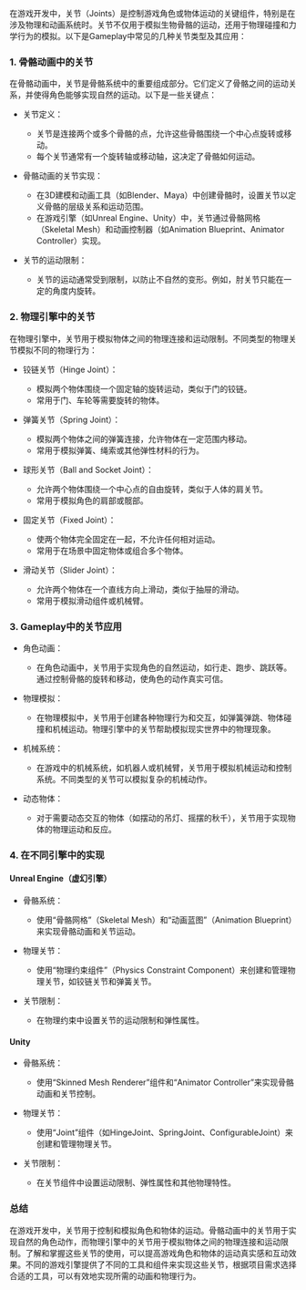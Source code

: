 在游戏开发中，关节（Joints）是控制游戏角色或物体运动的关键组件，特别是在涉及物理和动画系统时。关节不仅用于模拟生物骨骼的运动，还用于物理碰撞和力学行为的模拟。以下是Gameplay中常见的几种关节类型及其应用：

### 1. 骨骼动画中的关节

在骨骼动画中，关节是骨骼系统中的重要组成部分。它们定义了骨骼之间的运动关系，并使得角色能够实现自然的运动。以下是一些关键点：

- 关节定义：
  - 关节是连接两个或多个骨骼的点，允许这些骨骼围绕一个中心点旋转或移动。
  - 每个关节通常有一个旋转轴或移动轴，这决定了骨骼如何运动。

- 骨骼动画的关节实现：
  - 在3D建模和动画工具（如Blender、Maya）中创建骨骼时，设置关节以定义骨骼的层级关系和运动范围。
  - 在游戏引擎（如Unreal Engine、Unity）中，关节通过骨骼网格（Skeletal Mesh）和动画控制器（如Animation Blueprint、Animator Controller）实现。

- 关节的运动限制：
  - 关节的运动通常受到限制，以防止不自然的变形。例如，肘关节只能在一定的角度内旋转。

### 2. 物理引擎中的关节

在物理引擎中，关节用于模拟物体之间的物理连接和运动限制。不同类型的物理关节模拟不同的物理行为：

- 铰链关节（Hinge Joint）：
  - 模拟两个物体围绕一个固定轴的旋转运动，类似于门的铰链。
  - 常用于门、车轮等需要旋转的物体。
  
- 弹簧关节（Spring Joint）：
  - 模拟两个物体之间的弹簧连接，允许物体在一定范围内移动。
  - 常用于模拟弹簧、绳索或其他弹性材料的行为。

- 球形关节（Ball and Socket Joint）：
  - 允许两个物体围绕一个中心点的自由旋转，类似于人体的肩关节。
  - 常用于模拟角色的肩部或髋部。

- 固定关节（Fixed Joint）：
  - 使两个物体完全固定在一起，不允许任何相对运动。
  - 常用于在场景中固定物体或组合多个物体。

- 滑动关节（Slider Joint）：
  - 允许两个物体在一个直线方向上滑动，类似于抽屉的滑动。
  - 常用于模拟滑动组件或机械臂。

### 3. Gameplay中的关节应用

- 角色动画：
  - 在角色动画中，关节用于实现角色的自然运动，如行走、跑步、跳跃等。通过控制骨骼的旋转和移动，使角色的动作真实可信。

- 物理模拟：
  - 在物理模拟中，关节用于创建各种物理行为和交互，如弹簧弹跳、物体碰撞和机械运动。物理引擎中的关节帮助模拟现实世界中的物理现象。

- 机械系统：
  - 在游戏中的机械系统，如机器人或机械臂，关节用于模拟机械运动和控制系统。不同类型的关节可以模拟复杂的机械动作。

- 动态物体：
  - 对于需要动态交互的物体（如摆动的吊灯、摇摆的秋千），关节用于实现物体的物理运动和反应。

### 4. 在不同引擎中的实现

#### Unreal Engine（虚幻引擎）

- 骨骼系统：
  - 使用“骨骼网格”（Skeletal Mesh）和“动画蓝图”（Animation Blueprint）来实现骨骼动画和关节运动。
  
- 物理关节：
  - 使用“物理约束组件”（Physics Constraint Component）来创建和管理物理关节，如铰链关节和弹簧关节。
  
- 关节限制：
  - 在物理约束中设置关节的运动限制和弹性属性。

#### Unity

- 骨骼系统：
  - 使用“Skinned Mesh Renderer”组件和“Animator Controller”来实现骨骼动画和关节控制。
  
- 物理关节：
  - 使用“Joint”组件（如HingeJoint、SpringJoint、ConfigurableJoint）来创建和管理物理关节。
  
- 关节限制：
  - 在关节组件中设置运动限制、弹性属性和其他物理特性。

### 总结

在游戏开发中，关节用于控制和模拟角色和物体的运动。骨骼动画中的关节用于实现自然的角色动作，而物理引擎中的关节用于模拟物体之间的物理连接和运动限制。了解和掌握这些关节的使用，可以提高游戏角色和物体的运动真实感和互动效果。不同的游戏引擎提供了不同的工具和组件来实现这些关节，根据项目需求选择合适的工具，可以有效地实现所需的动画和物理行为。